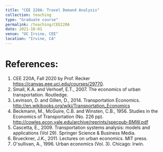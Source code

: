 ```yaml
---
title: "CEE 220A: Travel Demand Analysis"
collection: teaching
type: "Graduate course"
permalink: /teaching/CEE220A
date: 2021-10-01
venue: "UC Irvine, CEE"
location: "Irvine, CA"
---
```


References: 
======
1. CEE 220A, Fall 2020 by Prof. Recker https://canvas.eee.uci.edu/courses/29770.
2. Small, K.A. and Verhoef, E.T., 2007. The economics of urban transportation. Routledge.
3. Levinson, D. and Gillen, D., 2014. Transportation Economics. http://en.wikibooks.org/wiki/Transportation_Economics 
4. Beckmann, M., McGuire, C.B. and Winsten, C.B., 1956. Studies in the Economics of Transportation (No. 226 pp). http://cowles.econ.yale.edu/archive/reprints/specpub-BMW.pdf
5. Cascetta, E., 2009. Transportation systems analysis: models and applications (Vol 29). Springer Science & Business Media.
6. Brueckner, J.K., 2011. Lectures on urban economics. MIT press.
7. O'sullivan, A., 1996. Urban economics (Vol. 3). Chicago: Irwin.
